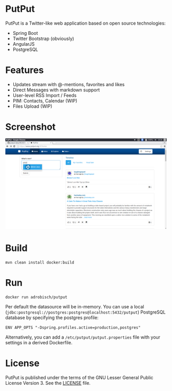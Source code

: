 PutPut
=====

PutPut is a Twitter-like web application based on open source technologies:

* Spring Boot
* Twitter Bootstrap (obviously)
* AngularJS
* PostgreSQL

Features
========

* Updates stream with @-mentions, favorites and likes
* Direct Messages with markdown support
* User-level RSS Import / Feeds
* PIM: Contacts, Calendar (WIP)
* Files Upload (WIP)

Screenshot
==========

![Screenshot](putput_screen.png "PutPut Home Screen")

Build
=====

    mvn clean install docker:build

Run
===

    docker run adrobisch/putput

Per default the datasource will be in-memory.
You can use a local (`jdbc:postgresql://postgres:postgres@localhost:5432/putput`) PostgreSQL database by specifying the postgres profile:

    ENV APP_OPTS "-Dspring.profiles.active=production,postgres"

Alternatively, you can add a `/etc/putput/putput.properties` file with your settings in a derived Dockerfile.

License
=======

PutPut is published under the terms of the GNU Lesser General Public License Version 3.
See the [LICENSE](LICENSE) file.
